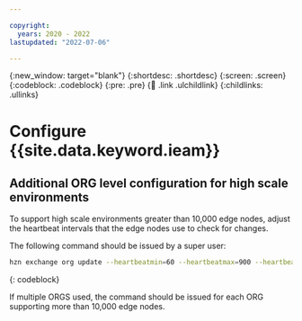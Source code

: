 ```yaml
---

copyright:
  years: 2020 - 2022
lastupdated: "2022-07-06"

---
```


{:new_window: target="blank"}
{:shortdesc: .shortdesc}
{:screen: .screen}
{:codeblock: .codeblock}
{:pre: .pre}
{:child: .link .ulchildlink}
{:childlinks: .ullinks}

# Configure {{site.data.keyword.ieam}}

## Additional ORG level configuration for high scale environments

To support high scale environments greater than 10,000 edge nodes, adjust the heartbeat intervals that the edge nodes use to check for changes. 

The following command should be issued by a super user:

```bash
hzn exchange org update --heartbeatmin=60 --heartbeatmax=900 --heartbeatadjust=60 <org_name>
```
{: codeblock}

If multiple ORGS used, the command should be issued for each ORG supporting more than 10,000 edge nodes.

